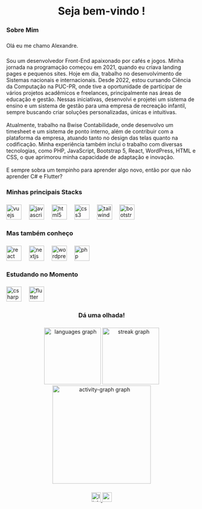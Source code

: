 <h1 align="center">Seja bem-vindo !</h1>

###

<h3 align="left">Sobre Mim</h3>

###

<p align="left">Olá eu me chamo Alexandre.</p>

###

<p align="left">Sou um desenvolvedor Front-End apaixonado por cafés e jogos. Minha jornada na programação começou em 2021, quando eu criava landing pages e pequenos sites. Hoje em dia, trabalho no desenvolvimento de Sistemas nacionais e internacionais. Desde 2022, estou cursando Ciência da Computação na PUC-PR, onde tive a oportunidade de participar de vários projetos acadêmicos e freelances, principalmente nas áreas de educação e gestão. Nessas iniciativas, desenvolvi e projetei um sistema de ensino e um sistema de gestão para uma empresa de recreação infantil, sempre buscando criar soluções personalizadas, únicas e intuitivas.<br><br>Atualmente, trabalho na Bwise Contabilidade, onde desenvolvo um timesheet e um sistema de ponto interno, além de contribuir com a plataforma da empresa, atuando tanto no design das telas quanto na codificação. Minha experiência também inclui o trabalho com diversas tecnologias, como PHP, JavaScript, Bootstrap 5, React, WordPress, HTML e CSS, o que aprimorou minha capacidade de adaptação e inovação.<br><br>E sempre sobra um tempinho para aprender algo novo, então por que não aprender C# e Flutter?</p>

###

<h3 align="left">Minhas principais Stacks</h3>

###

<div align="left">
  <img src="https://cdn.jsdelivr.net/gh/devicons/devicon/icons/vuejs/vuejs-original.svg" height="40" alt="vuejs logo"  />
  <img width="12" />
  <img src="https://cdn.jsdelivr.net/gh/devicons/devicon/icons/javascript/javascript-original.svg" height="40" alt="javascript logo"  />
  <img width="12" />
  <img src="https://cdn.jsdelivr.net/gh/devicons/devicon/icons/html5/html5-original.svg" height="40" alt="html5 logo"  />
  <img width="12" />
  <img src="https://cdn.jsdelivr.net/gh/devicons/devicon/icons/css3/css3-original.svg" height="40" alt="css3 logo"  />
  <img width="12" />
  <img src="https://cdn.jsdelivr.net/gh/devicons/devicon/icons/tailwindcss/tailwindcss-original-wordmark.svg" height="40" alt="tailwindcss logo"  />
  <img width="12" />
  <img src="https://cdn.jsdelivr.net/gh/devicons/devicon/icons/bootstrap/bootstrap-original.svg" height="40" alt="bootstrap logo"  />
</div>

###

<h3 align="left">Mas também conheço</h3>

###

<div align="left">
  <img src="https://cdn.jsdelivr.net/gh/devicons/devicon/icons/react/react-original.svg" height="40" alt="react logo"  />
  <img width="12" />
  <img src="https://cdn.jsdelivr.net/gh/devicons/devicon/icons/nextjs/nextjs-original.svg" height="40" alt="nextjs logo"  />
  <img width="12" />
  <img src="https://cdn.jsdelivr.net/gh/devicons/devicon/icons/wordpress/wordpress-original.svg" height="40" alt="wordpress logo"  />
  <img width="12" />
  <img src="https://cdn.jsdelivr.net/gh/devicons/devicon/icons/php/php-original.svg" height="40" alt="php logo"  />
</div>

###

<h3 align="left">Estudando no Momento</h3>

###

<div align="left">
  <img src="https://cdn.jsdelivr.net/gh/devicons/devicon/icons/csharp/csharp-original.svg" height="40" alt="csharp logo"  />
  <img width="12" />
  <img src="https://cdn.jsdelivr.net/gh/devicons/devicon/icons/flutter/flutter-original.svg" height="40" alt="flutter logo"  />
</div>

###

<h3 align="center">Dá uma olhada!</h3>

###

<div align="center">
  <img src="https://github-readme-stats.vercel.app/api/top-langs?username=Alexandre-Tortoza&locale=pt-br&hide_title=true&layout=compact&card_width=320&langs_count=5&theme=dracula&hide_border=true&order=2" height="150" alt="languages graph"  />
  <img src="https://streak-stats.demolab.com?user=Alexandre-Tortoza&locale=pt-br&mode=weekly&theme=dracula&hide_border=true&border_radius=5&order=3" height="150" alt="streak graph"  />
  <img src="https://github-readme-activity-graph.vercel.app/graph?username=Alexandre-Tortoza&locale=pt-br&radius=16&theme=dracula&area=true&order=5&bg_color=282a36&hide_border=true&hide_title=true" height="260" alt="activity-graph graph"  />
</div>

###

<div align="center">
  <a href="https://www.linkedin.com/in/alexmrqr/" target="_blank">
    <img src="https://img.shields.io/static/v1?message=LinkedIn&logo=linkedin&label=&color=0077B5&logoColor=white&labelColor=&style=for-the-badge" height="25" alt="linkedin logo"  />
  </a>
  <a href="https://www.youtube.com/@AlexMrTr2001" target="_blank">
    <img src="https://img.shields.io/static/v1?message=Youtube&logo=youtube&label=&color=FF0000&logoColor=white&labelColor=&style=for-the-badge" height="25" alt="youtube logo"  />
  </a>
</div>

###
